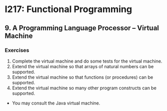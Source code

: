 # I217: Functional Programming
## 9. A Programming Language Processor – Virtual Machine
### Exercises
1. Complete the virtual machine and do some tests for the virtual machine.
2. Extend the virtual machine so that arrays of natural numbers can be supported.
3. Extend the virtual machine so that functions (or procedures) can be supported.
3. Extend the virtual machine so many other program constructs can be supported.
- You may consult the Java virtual machine.

